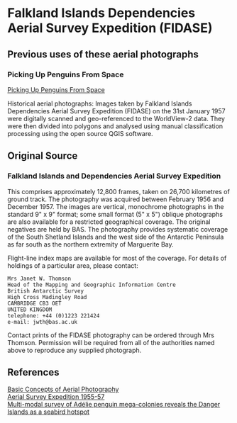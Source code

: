 # Falkland Islands Dependencies Aerial Survey Expedition (FIDASE)

## Previous uses of these aerial photographs

### Picking Up Penguins From Space

[Picking Up Penguins From Space](https://www.pixalytics.com/picking-penguins-space/)  

Historical aerial photographs: Images taken by Falkland Islands Dependencies Aerial Survey Expedition (FIDASE) on the 31st January 1957 were digitally scanned and geo-referenced to the WorldView-2 data. They were then divided into polygons and analysed using manual classification processing using the open source QGIS software.

## Original Source

### Falkland Islands and Dependencies Aerial Survey Expedition

This comprises approximately 12,800 frames, taken on 26,700 kilometres of ground track. The photography was acquired between February 1956 and December 1957. The images are vertical, monochrome photographs in the standard 9" x 9" format; some small format (5" x 5") oblique photographs are also available for a restricted geographical coverage. The original negatives are held by BAS. The photography provides systematic coverage of the South Shetland Islands and the west side of the Antarctic Peninsula as far south as the northern extremity of Marguerite Bay.

Flight-line index maps are available for most of the coverage. For details of holdings of a particular area, please contact:

    Mrs Janet W. Thomson
    Head of the Mapping and Geographic Information Centre
    British Antarctic Survey
    High Cross Madingley Road
    CAMBRIDGE CB3 OET
    UNITED KINGDOM
    telephone: +44 (0)1223 221424
    e-mail: jwth@bas.ac.uk

Contact prints of the FIDASE photography can be ordered through Mrs Thomson.
Permission will be required from all of the authorities named above to reproduce any supplied photograph.

## References

[Basic Concepts of Aerial Photography](https://www.nrcan.gc.ca/earth-sciences/geomatics/satellite-imagery-air-photos/air-photos/about-aerial-photography/9687)  
[Aerial Survey Expedition 1955-57](https://www.asprs.org/wp-content/uploads/pers/1958journal/jun/1958_jun_415-427.pdf)  
[Multi-modal survey of Adélie penguin mega-colonies reveals the Danger Islands as a seabird hotspot](https://www.nature.com/articles/s41598-018-22313-w)
